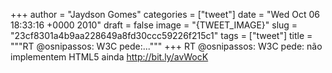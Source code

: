 
+++
author = "Jaydson Gomes"
categories = ["tweet"]
date = "Wed Oct 06 18:33:16 +0000 2010"
draft = false
image = "{TWEET_IMAGE}"
slug = "23cf8301a4b9aa228649a8fd30ccc59226f215c1"
tags = ["tweet"]
title = """RT @osnipassos: W3C pede:..."""
+++
RT @osnipassos: W3C pede: não implementem HTML5 ainda http://bit.ly/avWocK
